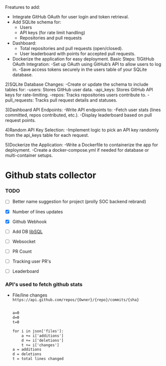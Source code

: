 Freatures to add:
- Integrate GitHub OAuth for user login and token retrieval.
- Add SQLite schema for:
  - Users
  - API keys (for rate limit handling)
  - Repositories and pull requests
- Dashboard:
  - Total repositories and pull requests (open/closed).
  - User leaderboard with points for accepted pull requests.
- Dockerize the application for easy deployment.
Basic Steps:
1)GitHub OAuth Integration:
  -Set up OAuth using GitHub’s API to allow users to log in.
  -Save access tokens securely in the users table of your SQLite database.

2)SQLite Database Changes:
  -Create or update the schema to include tables for:
  -users: Stores GitHub user data.
  -api_keys: Stores GitHub API keys for rate-limiting.
  -repos: Tracks repositories users contribute to.
  -pull_requests: Tracks pull request details and statuses.

3)Dashboard API Endpoints:
  -Write API endpoints to:
  -Fetch user stats (lines committed, repos contributed, etc.).
  -Display leaderboard based on pull request points.

4)Random API Key Selection:
  -Implement logic to pick an API key randomly from the api_keys table for each request.

5)Dockerize the Application:
  -Write a Dockerfile to containerize the app for deployment.
  -Create a docker-compose.yml if needed for database or multi-container setups.

# Github stats collector

### TODO

- [ ] Better name suggestion for project (prolly SOC backend rebrand)
- [x] Number of lines updates
- [X] Github Webhook
- [ ] Add DB [libSQL](https://github.com/tursodatabase/libsql)
- [ ] Websocket
- [ ] PR Count
- [ ] Tracking user PR's
- [ ] Leaderboard


### API's used to fetch github stats

- File/line changes
    `https://api.github.com/repos/{Owner}/{repo}/commits/{sha}`
    
    ```txt
    
    a=0
    d=0
    t=0
    
    for i in json['files']:
        a += i['additions']
        d += i['deletions']
        t += i['changes']
    a = additions
    d = deletions
    t = total lines changed
    
    ```
